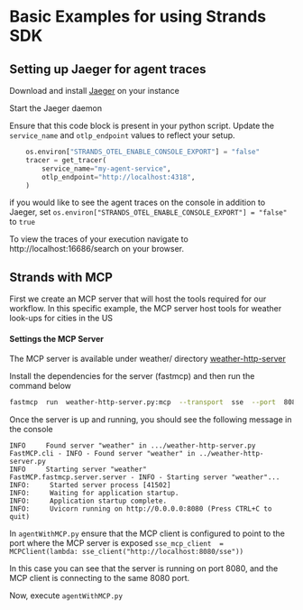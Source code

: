 # Basic Examples for using Strands SDK

  

## Setting up Jaeger for agent traces 

Download and install [Jaeger](https://www.jaegertracing.io/) on your instance

Start the Jaeger daemon

  

Ensure that this code block is present in your python script. Update the `service_name` and `otlp_endpoint` values to reflect your setup.

```python
	os.environ["STRANDS_OTEL_ENABLE_CONSOLE_EXPORT"] = "false"
	tracer = get_tracer(
		service_name="my-agent-service",
		otlp_endpoint="http://localhost:4318",
	)
```

if you would like to see the agent traces on the console in addition to Jaeger, set `os.environ["STRANDS_OTEL_ENABLE_CONSOLE_EXPORT"] = "false"` to `true`
 
To view the traces of your execution navigate to http://localhost:16686/search on your browser.

## Strands with MCP

First we create an MCP server that will host the tools required for our workflow. In this specific example, the MCP server host tools for weather look-ups for cities in the US

#### Settings the MCP Server 

The MCP server is available under weather/ directory [weather-http-server](https://github.com/shamikatamazon/mcp-samples/blob/main/weather/weather-http-server.py)

Install the dependencies for the server (fastmcp) and then run the command below

```bash
fastmcp  run  weather-http-server.py:mcp  --transport  sse  --port  8080  --host  0.0.0.0  --log-level  debug
```

Once the server is up and running, you should see the following message in the console 

```
INFO     Found server "weather" in .../weather-http-server.py                   
FastMCP.cli - INFO - Found server "weather" in ../weather-http-server.py
INFO     Starting server "weather"
FastMCP.fastmcp.server.server - INFO - Starting server "weather"...
INFO:     Started server process [41502]
INFO:     Waiting for application startup.
INFO:     Application startup complete.
INFO:     Uvicorn running on http://0.0.0.0:8080 (Press CTRL+C to quit)
```

In `agentWithMCP.py` ensure that the MCP client is configured to point to the port where the MCP server is exposed 
`sse_mcp_client  = MCPClient(lambda: sse_client("http://localhost:8080/sse"))`

In this case you can see that the server is running on port 8080, and the MCP client is connecting to the same 8080 port. 

Now, execute `agentWithMCP.py` 
